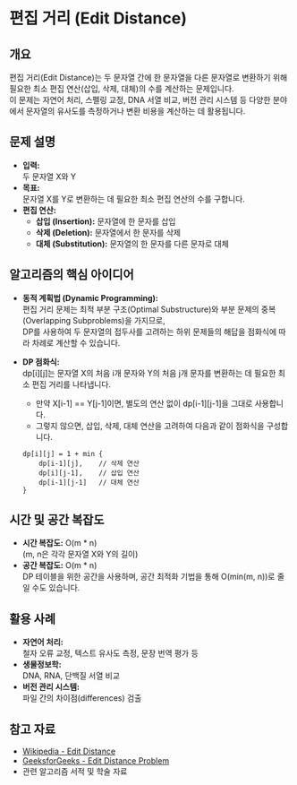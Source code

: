 # 편집 거리 (Edit Distance)

## 개요
편집 거리(Edit Distance)는 두 문자열 간에 한 문자열을 다른 문자열로 변환하기 위해 필요한 최소 편집 연산(삽입, 삭제, 대체)의 수를 계산하는 문제입니다.  
이 문제는 자연어 처리, 스펠링 교정, DNA 서열 비교, 버전 관리 시스템 등 다양한 분야에서 문자열의 유사도를 측정하거나 변환 비용을 계산하는 데 활용됩니다.

## 문제 설명
- **입력:**  
  두 문자열 X와 Y
- **목표:**  
  문자열 X를 Y로 변환하는 데 필요한 최소 편집 연산의 수를 구합니다.
- **편집 연산:**  
  - **삽입 (Insertion):** 문자열에 한 문자를 삽입  
  - **삭제 (Deletion):** 문자열에서 한 문자를 삭제  
  - **대체 (Substitution):** 문자열의 한 문자를 다른 문자로 대체

## 알고리즘의 핵심 아이디어
- **동적 계획법 (Dynamic Programming):**  
  편집 거리 문제는 최적 부분 구조(Optimal Substructure)와 부분 문제의 중복(Overlapping Subproblems)을 가지므로,  
  DP를 사용하여 두 문자열의 접두사를 고려하는 하위 문제들의 해답을 점화식에 따라 차례로 계산할 수 있습니다.
  
- **DP 점화식:**  
  dp[i][j]는 문자열 X의 처음 i개 문자와 Y의 처음 j개 문자를 변환하는 데 필요한 최소 편집 거리를 나타냅니다.
  - 만약 X[i-1] == Y[j-1]이면, 별도의 연산 없이 dp[i-1][j-1]을 그대로 사용합니다.
  - 그렇지 않으면, 삽입, 삭제, 대체 연산을 고려하여 다음과 같이 점화식을 구성합니다.
  
  ```
  dp[i][j] = 1 + min {
      dp[i-1][j],    // 삭제 연산
      dp[i][j-1],    // 삽입 연산
      dp[i-1][j-1]   // 대체 연산
  }
  ```

## 시간 및 공간 복잡도
- **시간 복잡도:** O(m * n)  
  (m, n은 각각 문자열 X와 Y의 길이)
- **공간 복잡도:** O(m * n)  
  DP 테이블을 위한 공간을 사용하며, 공간 최적화 기법을 통해 O(min(m, n))로 줄일 수도 있습니다.

## 활용 사례
- **자연어 처리:**  
  철자 오류 교정, 텍스트 유사도 측정, 문장 번역 평가 등
- **생물정보학:**  
  DNA, RNA, 단백질 서열 비교
- **버전 관리 시스템:**  
  파일 간의 차이점(differences) 검출

## 참고 자료
- [Wikipedia - Edit Distance](https://en.wikipedia.org/wiki/Edit_distance)
- [GeeksforGeeks - Edit Distance Problem](https://www.geeksforgeeks.org/edit-distance-dp-5/)
- 관련 알고리즘 서적 및 학술 자료